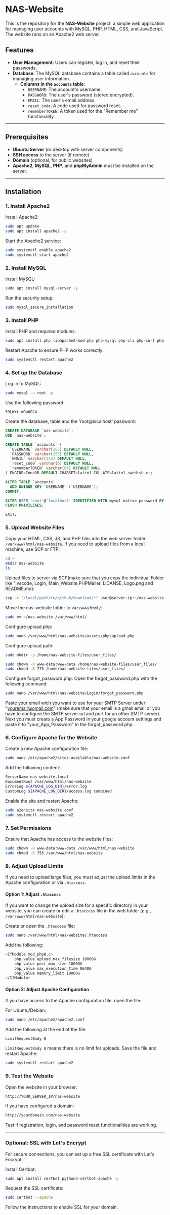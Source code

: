 # NAS-Website

This is the repository for the **NAS-Website** project, a simple web application for managing user accounts with MySQL, PHP, HTML, CSS, and JavaScript. The website runs on an Apache2 web server.

## Features

- **User Management**: Users can register, log in, and reset their passwords.
- **Database**: The MySQL database contains a table called `accounts` for managing user information.
  - **Columns in the `accounts` table**:
    - `USERNAME`: The account's username.
    - `PASSWORD`: The user's password (stored encrypted).
    - `EMAIL`: The user's email address.
    - `reset_code`: A code used for password reset.
    - `rememberTOKEN`: A token used for the "Remember me" functionality.

---

## Prerequisites

- **Ubuntu Server** (or desktop with server components)
- **SSH access** to the server (if remote)
- **Domain** (optional, for public websites)
- **Apache2**, **MySQL**, **PHP**, and **phpMyAdmin** must be installed on the server.

---

## Installation

### 1. **Install Apache2**

Install Apache2:
```bash
sudo apt update
sudo apt install apache2 -y
```

Start the Apache2 service:
```bash
sudo systemctl enable apache2
sudo systemctl start apache2
```

### 2. **Install MySQL**

Install MySQL:
```bash
sudo apt install mysql-server -y
```

Run the security setup:
```bash
sudo mysql_secure_installation
```

### 3. **Install PHP**

Install PHP and required modules:
```bash
sudo apt install php libapache2-mod-php php-mysql php-cli php-curl php-zip php-mbstring php-xml -y
```

Restart Apache to ensure PHP works correctly:
```bash
sudo systemctl restart apache2
```

### 4. **Set up the Database**

Log in to MySQL:
```bash
sudo mysql -u root -p
```

Use the following password: 
```string
59LWrt!mDo6GC4
```

Create the database, table and the 'root@localhost' password:
```sql
CREATE DATABASE `nas-website`;
USE `nas-website`;

CREATE TABLE `accounts` (
  `USERNAME` varchar(255) DEFAULT NULL,
  `PASSWORD` varchar(255) DEFAULT NULL,
  `EMAIL` varchar(255) DEFAULT NULL,
  `reset_code` varchar(6) DEFAULT NULL,
  `rememberTOKEN` varchar(64) DEFAULT NULL
) ENGINE=InnoDB DEFAULT CHARSET=latin1 COLLATE=latin1_swedish_ci;

ALTER TABLE `accounts`
  ADD UNIQUE KEY `USERNAME` (`USERNAME`);
COMMIT;

ALTER USER 'root'@'localhost' IDENTIFIED WITH mysql_native_password BY '59LWrt!mDo6GC4';
FLUSH PRIVILEGES;

EXIT;
```

### 5. **Upload Website Files**

Copy your HTML, CSS, JS, and PHP files into the web server folder `/var/www/html/nas-website`.
If you need to upload files from a local machine, use SCP or FTP:
```bash
cd ~
mkdir nas-website
ls
```

Upload files to server via SCP(make sure that you copy the individual Folder like ".vscode, Login, Main_Website,PHPMailer, LICANSE, Logo.png and README.md):
```bash
scp -r "/local/path/to/github/download/*" user@server-ip:~/nas-website
```

Move the nas-website folder to `var/www/html/`:
```bash
sudo mv ~/nas-website /var/www/html/
```

Configure upload.php:
```bash
sudo nano /var/www/html/nas-website/assets/php/upload.php
```

Configure upload path:
```bash
sudo mkdir -p /home/nas-website-files/user_files/
```
```bash
sudo chown -R www-data:www-data /home/nas-website-files/user_files/
sudo chmod -R 775 /home/nas-website-files/user_files/
```

Configure forgot_password.php:
Open the forgot_password.php with the following command: 
```bash
sudo nano /var/www/html/nas-website/Login/forgot_password.php
```

Paste your email wich you want to use for your SMTP Server under "youremail@gmail.com" (make sure that your email is a gmail email or you have to configure the SMTP server url and port for an other SMTP server). Next you must create a App Password in your google account settings and paste it to "your_App_Password" in the forgot_password.php. 

### 6. **Configure Apache for the Website**

Create a new Apache configuration file:
```bash
sudo nano /etc/apache2/sites-available/nas-website.conf
```

Add the following content:
```bash
ServerName nas-website.local
DocumentRoot /var/www/html/nas-website
ErrorLog ${APACHE_LOG_DIR}/error.log
CustomLog ${APACHE_LOG_DIR}/access.log combined
```

Enable the site and restart Apache:
```bash
sudo a2ensite nas-website.conf
sudo systemctl restart apache2
```

### 7. **Set Permissions**

Ensure that Apache has access to the website files:
```bash
sudo chown -R www-data:www-data /var/www/html/nas-website
sudo chmod -R 755 /var/www/html/nas-website
```

### 8. **Adjust Upload Limits**

If you need to upload large files, you must adjust the upload limits in the Apache configuration or via `.htaccess`.

#### Option 1: **Adjust `.htaccess`**

If you want to change the upload size for a specific directory in your website, you can create or edit a `.htaccess` file in the web folder (e.g., `/var/www/html/nas-website`):

Create or open the `.htaccess` file:
```bash
sudo nano /var/www/html/nas-website/.htaccess
```

Add the following:
```bash
<IfModule mod_php8.c>
    php_value upload_max_filesize 10000G
    php_value post_max_size 10000G
    php_value max_execution_time 86400
    php_value memory_limit 10000G
</IfModule>
```

#### Option 2: **Adjust Apache Configuration**

If you have access to the Apache configuration file, open the file:

For Ubuntu/Debian:
```bash
sudo nano /etc/apache2/apache2.conf
```

Add the following at the end of the file:
```nginx
LimitRequestBody 0
```

`LimitRequestBody 0` means there is no limit for uploads. Save the file and restart Apache:
```bash
sudo systemctl restart apache2
```

### 9. **Test the Website**

Open the website in your browser:
```bash
http://YOUR_SERVER_IP/nas-website
```

If you have configured a domain:
```bash
http://yourdomain.com/nas-website
```

Test if registration, login, and password reset functionalities are working.

---

### **Optional: SSL with Let's Encrypt**

For secure connections, you can set up a free SSL certificate with Let's Encrypt.

Install Certbot:
```bash
sudo apt install certbot python3-certbot-apache -y
```

Request the SSL certificate:
```bash
sudo certbot --apache
```

Follow the instructions to enable SSL for your domain.
